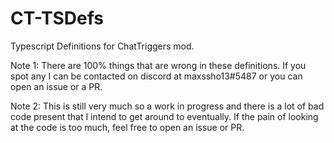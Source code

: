 # CT-TSDefs
Typescript Definitions for ChatTriggers mod.

Note 1: There are 100% things that are wrong in these definitions. If you spot any I can be contacted on discord at maxssho13#5487 or you can open an issue or a PR.

Note 2: This is still very much so a work in progress and there is a lot of bad code present that I intend to get around to eventually. If the pain of looking at the code is too much, feel free to open an issue or PR.
